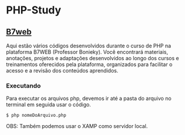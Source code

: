 # PHP-Study

## [B7web](./B7web/)
Aqui estão vários códigos desenvolvidos durante o curso de PHP na plataforma B7WEB (Professor Bonieky). Você encontrará materiais, anotações, projetos e adaptações desenvolvidos ao longo dos cursos e treinamentos oferecidos pela plataforma, organizados para facilitar o acesso e a revisão dos conteúdos aprendidos.

### Executando

Para executar os arquivos php, devemos ir até a pasta do arquivo no terminal em seguida usar o código.

```
$ php nomeDoArquivo.php
```
 OBS: Também podemos usar o XAMP como servidor local.

